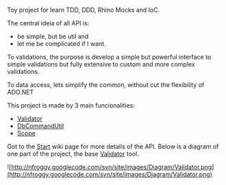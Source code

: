 Toy project for learn TDD, DDD, Rhino Mocks and IoC.

The central ideia of all API is:

  * be simple, but be util and
  * let me be complicated if I want.

To validations, the purpose is develop a simple but powerful interface to simple validations but fully extensive to custom and more complex validations.

To data access, lets simplify the common, without cut the flexibility of ADO.NET

This project is made by 3 main funcionalities:
  * [Validator](Validator.md)
  * [DbCommandUtil](DataAccess.md)
  * [Scope](DataAccess.md)

Got to the [Start](Start.md) wiki page for more details of the API. Below is a diagram of one part of the project, the base [Validator](Validator.md) tool.

![http://nfroggy.googlecode.com/svn/site/images/Diagram/Validator.png](http://nfroggy.googlecode.com/svn/site/images/Diagram/Validator.png)
